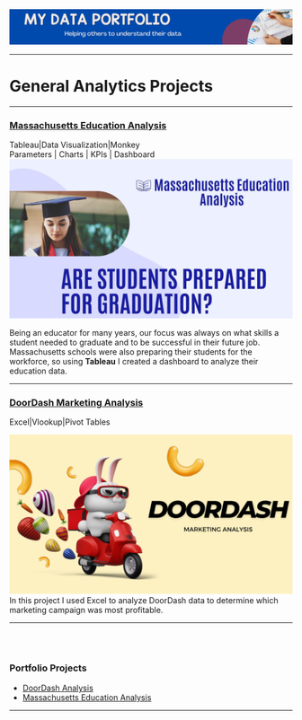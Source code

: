 <!-- # My Data Analytics Portfolio -->
<img src="images/My_Data_Portfolio_Banner_2.png? raw=true"/>  

---

# General Analytics Projects
---

### [Massachusetts Education Analysis](/Massachusetts_Education) <br>

Tableau|Data Visualization|Monkey <br>
Parameters | Charts | KPIs | Dashboard <br>
<a href="/Massachusetts_Education">
<img src="images/Massachusetts Education Analysis Video.jpg?raw=true"/>
</a>

Being an educator for many years, our focus was always on what skills a student needed to graduate and to be successful in their future job. Massachusetts schools were also preparing their students for the workforce, so using <b>Tableau</b> I created a dashboard to analyze their education data.

---
### [DoorDash Marketing Analysis](https://www.linkedin.com/pulse/doordash-marketing-analysis-kimberly-saylor/)

Excel|Vlookup|Pivot Tables

[<img src="images/Doordash_Graphic.png?raw=true"/>](https://www.linkedin.com/pulse/doordash-marketing-analysis-kimberly-saylor)
In this project I used Excel to analyze DoorDash data to determine which marketing campaign was most profitable. 




<!-- COMMENT:  Everything in this section is from Avery's original template.  Use these to create page when needed.
#### [Internal Blog Post Project](/bank)
<img src="images/dummy_thumbnail.jpg?raw=true"/>
(https://www.linkedin.com/pulse/doordash-marketing-analysis-kimberly-saylor)
My first data analysis project on a food delivery service. 

---
#### [Linked File Project](/files/Day 12 - 21 days to data.pdf)
<img src="images/21 Days To Data Challenge.png?raw=true"/>
For this project, I explored what a good analytics PowerPoint presentation should entail. It talks about main talking points, how to tie data to the business value, and much more. 

---
#### [DoorDash Marketing Analysis](https://www.linkedin.com/doordash-marketing-analysis-kimberly-saylor)
[<img src="images/Doordash_Graphic.png?raw=true"/>](https://www.linkedin.com/doordash-marketing-analysis-kimberly-saylor)
My first data analysis project on a food delivery service. 


---
#### [Education Project](https://www.linkedin.com/pulse/massachusetts-education-analysis-samantha-paul/)
[<img src="images/21 Days To Data Challenge What I've Learned Cover.png?raw=true"/>](https://www.linkedin.com/pulse/what-i-learned-21-days-data-avery-smith)
In this case study from Data Analytics Accelerator, I was prompted to analyze the State of Massachusetts education data. The main focuses were:
What schools are struggling the most?
How does class size affect college admission?
What are the top math schools in the state? 

-->
---
<br><br>


### Portfolio Projects

- [DoorDash Analysis](http://www.linkedin.com/pulse/doordash-marketing-analysis-kimberly-saylor/)
- [Massachusetts Education Analysis](/Massachusetts_Education)

<!-- 
- [Project 2 Title](http://example.com/)
- [Project 3 Title](http://example.com/)
- [Project 4 Title](http://example.com/)
- [Project 5 Title](http://example.com/)
-->


---




